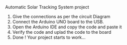 Automatic Solar Tracking System project

1. Give the connections as per the circuit Diagram
2. Connect the Arduino UNO board to the USB.
3. Open the Arduino IDE and copy the code and paste it
4. Verify the code and uplad the code to the board
5. Done ! Your project starts to work...
